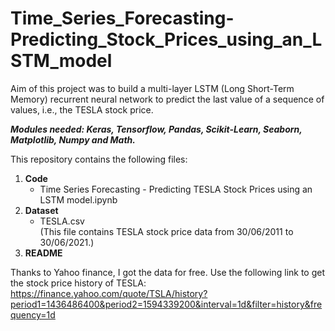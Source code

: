 # Time_Series_Forecasting-Predicting_Stock_Prices_using_an_LSTM_model

Aim of this project was to build a multi-layer LSTM (Long Short-Term Memory) recurrent neural network to predict the last value of a sequence of values, i.e., the TESLA stock price.

***Modules needed: Keras, Tensorflow, Pandas, Scikit-Learn, Seaborn, Matplotlib, Numpy and Math.***

This repository contains the following files:
1. **Code**
   - Time Series Forecasting - Predicting TESLA Stock Prices using an LSTM model.ipynb
2. **Dataset**
   - TESLA.csv  
          (This file contains TESLA stock price data from 30/06/2011 to 30/06/2021.)  
3. **README** 

Thanks to Yahoo finance, I got the data for free. Use the following link to get the stock price history of TESLA:
https://finance.yahoo.com/quote/TSLA/history?period1=1436486400&period2=1594339200&interval=1d&filter=history&frequency=1d
